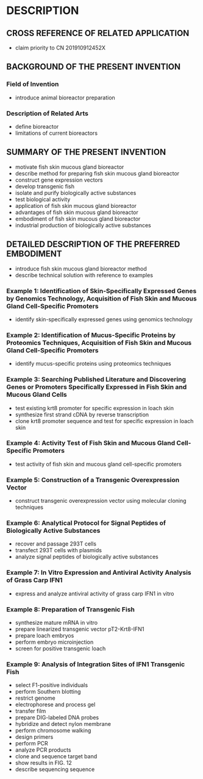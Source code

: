 # DESCRIPTION

## CROSS REFERENCE OF RELATED APPLICATION

- claim priority to CN 201910912452X

## BACKGROUND OF THE PRESENT INVENTION

### Field of Invention

- introduce animal bioreactor preparation

### Description of Related Arts

- define bioreactor
- limitations of current bioreactors

## SUMMARY OF THE PRESENT INVENTION

- motivate fish skin mucous gland bioreactor
- describe method for preparing fish skin mucous gland bioreactor
- construct gene expression vectors
- develop transgenic fish
- isolate and purify biologically active substances
- test biological activity
- application of fish skin mucous gland bioreactor
- advantages of fish skin mucous gland bioreactor
- embodiment of fish skin mucous gland bioreactor
- industrial production of biologically active substances

## DETAILED DESCRIPTION OF THE PREFERRED EMBODIMENT

- introduce fish skin mucous gland bioreactor method
- describe technical solution with reference to examples

### Example 1: Identification of Skin-Specifically Expressed Genes by Genomics Technology, Acquisition of Fish Skin and Mucous Gland Cell-Specific Promoters

- identify skin-specifically expressed genes using genomics technology

### Example 2: Identification of Mucus-Specific Proteins by Proteomics Techniques, Acquisition of Fish Skin and Mucous Gland Cell-Specific Promoters

- identify mucus-specific proteins using proteomics techniques

### Example 3: Searching Published Literature and Discovering Genes or Promoters Specifically Expressed in Fish Skin and Mucous Gland Cells

- test existing krt8 promoter for specific expression in loach skin
- synthesize first strand cDNA by reverse transcription
- clone krt8 promoter sequence and test for specific expression in loach skin

### Example 4: Activity Test of Fish Skin and Mucous Gland Cell-Specific Promoters

- test activity of fish skin and mucous gland cell-specific promoters

### Example 5: Construction of a Transgenic Overexpression Vector

- construct transgenic overexpression vector using molecular cloning techniques

### Example 6: Analytical Protocol for Signal Peptides of Biologically Active Substances

- recover and passage 293T cells
- transfect 293T cells with plasmids
- analyze signal peptides of biologically active substances

### Example 7: In Vitro Expression and Antiviral Activity Analysis of Grass Carp IFN1

- express and analyze antiviral activity of grass carp IFN1 in vitro

### Example 8: Preparation of Transgenic Fish

- synthesize mature mRNA in vitro
- prepare linearized transgenic vector pT2-Krt8-IFN1
- prepare loach embryos
- perform embryo microinjection
- screen for positive transgenic loach

### Example 9: Analysis of Integration Sites of IFN1 Transgenic Fish

- select F1-positive individuals
- perform Southern blotting
- restrict genome
- electrophorese and process gel
- transfer film
- prepare DIG-labeled DNA probes
- hybridize and detect nylon membrane
- perform chromosome walking
- design primers
- perform PCR
- analyze PCR products
- clone and sequence target band
- show results in FIG. 12
- describe sequencing sequence

